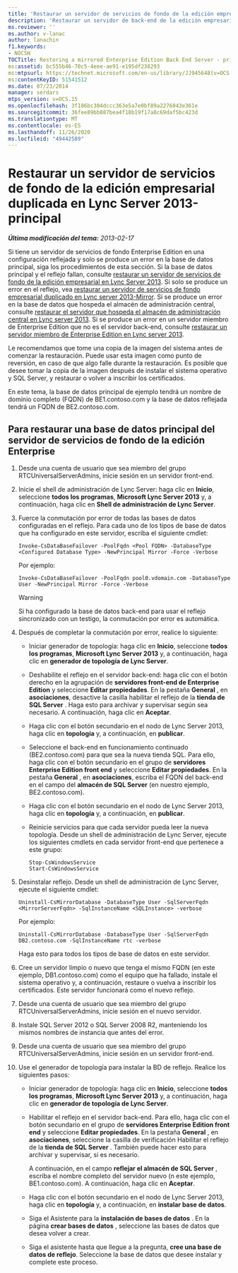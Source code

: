 ```yaml
---
title: 'Restaurar un servidor de servicios de fondo de la edición empresarial duplicada: principal'
description: 'Restaurar un servidor de back-end de la edición empresarial duplicada: principal.'
ms.reviewer: ''
ms.author: v-lanac
author: lanachin
f1.keywords:
- NOCSH
TOCTitle: Restoring a mirrored Enterprise Edition Back End Server - primary
ms:assetid: bc555b46-70c5-4eee-ae91-e195df238293
ms:mtpsurl: https://technet.microsoft.com/en-us/library/JJ945648(v=OCS.15)
ms:contentKeyID: 51541512
ms.date: 07/23/2014
manager: serdars
mtps_version: v=OCS.15
ms.openlocfilehash: 3f186bc304dccc363e5a7e0bf89a2276043e361e
ms.sourcegitcommit: 36fee89bb887bea4f18b19f17a8c69daf5bc423d
ms.translationtype: MT
ms.contentlocale: es-ES
ms.lasthandoff: 11/26/2020
ms.locfileid: "49442589"
---
```

# <a name="restoring-a-mirrored-enterprise-edition-back-end-server-in-lync-server-2013---primary"></a>Restaurar un servidor de servicios de fondo de la edición empresarial duplicada en Lync Server 2013-principal

<div data-xmlns="http://www.w3.org/1999/xhtml">

<div class="topic" data-xmlns="http://www.w3.org/1999/xhtml" data-msxsl="urn:schemas-microsoft-com:xslt" data-cs="https://msdn.microsoft.com/">

<div data-asp="https://msdn2.microsoft.com/asp">



</div>

<div id="mainSection">

<div id="mainBody">

<span> </span>

_**Última modificación del tema:** 2013-02-17_

Si tiene un servidor de servicios de fondo Enterprise Edition en una configuración reflejada y solo se produce un error en la base de datos principal, siga los procedimientos de esta sección. Si la base de datos principal y el reflejo fallan, consulte [restaurar un servidor de servicios de fondo de la edición empresarial en Lync Server 2013](lync-server-2013-restoring-an-enterprise-edition-back-end-server.md). Si solo se produce un error en el reflejo, vea [restaurar un servidor de servicios de fondo empresarial duplicado en Lync server 2013-Mirror](lync-server-2013-restoring-a-mirrored-enterprise-edition-back-end-server-mirror.md). Si se produce un error en la base de datos que hospeda el almacén de administración central, consulte [restaurar el servidor que hospeda el almacén de administración central en Lync server 2013](lync-server-2013-restoring-the-server-hosting-the-central-management-store.md). Si se produce un error en un servidor miembro de Enterprise Edition que no es el servidor back-end, consulte [restaurar un servidor miembro de Enterprise Edition en Lync server 2013](lync-server-2013-restoring-an-enterprise-edition-member-server.md).

Le recomendamos que tome una copia de la imagen del sistema antes de comenzar la restauración. Puede usar esta imagen como punto de reversión, en caso de que algo falle durante la restauración. Es posible que desee tomar la copia de la imagen después de instalar el sistema operativo y SQL Server, y restaurar o volver a inscribir los certificados.

En este tema, la base de datos principal de ejemplo tendrá un nombre de dominio completo (FQDN) de BE1.contoso.com y la base de datos reflejada tendrá un FQDN de BE2.contoso.com.

<div>

## <a name="to-restore-an-enterprise-edition-back-end-server-primary-database"></a>Para restaurar una base de datos principal del servidor de servicios de fondo de la edición Enterprise

1.  Desde una cuenta de usuario que sea miembro del grupo RTCUniversalServerAdmins, inicie sesión en un servidor front-end.

2.  Inicie el shell de administración de Lync Server: haga clic en **Inicio**, seleccione **todos los programas**, **Microsoft Lync Server 2013** y, a continuación, haga clic en **Shell de administración de Lync Server**.

3.  Fuerce la conmutación por error de todas las bases de datos configuradas en el reflejo. Para cada uno de los tipos de base de datos que ha configurado en este servidor, escriba el siguiente cmdlet:
    
        Invoke-CsDataBaseFailover -PoolFqdn <Pool FQDN> -DatabaseType <Configured Database Type> -NewPrincipal Mirror -Force -Verbose
    
    Por ejemplo:
    
        Invoke-CsDataBaseFailover -PoolFqdn pool0.vdomain.com -DatabaseType User -NewPrincipal Mirror -Force -Verbose
    
    <div>
    

    > [!WARNING]
    > Si ha configurado la base de datos back-end para usar el reflejo sincronizado con un testigo, la conmutación por error es automática.

    
    </div>

4.  Después de completar la conmutación por error, realice lo siguiente:
    
      - Iniciar generador de topología: haga clic en **Inicio**, seleccione **todos los programas**, **Microsoft Lync Server 2013** y, a continuación, haga clic en **generador de topología de Lync Server**.
    
      - Deshabilite el reflejo en el servidor back-end: haga clic con el botón derecho en la agrupación de **servidores front-end de Enterprise Edition** y seleccione **Editar propiedades**. En la pestaña **General** , en **asociaciones**, desactive la casilla habilitar el reflejo de la **tienda de SQL Server** . Haga esto para archivar y supervisar según sea necesario. A continuación, haga clic en **Aceptar**.
    
      - Haga clic con el botón secundario en el nodo de Lync Server 2013, haga clic en **topología** y, a continuación, en **publicar**.
    
      - Seleccione el back-end en funcionamiento continuado (BE2.contoso.com) para que sea la nueva tienda SQL. Para ello, haga clic con el botón secundario en el grupo de **servidores Enterprise Edition front end** y seleccione **Editar propiedades**. En la pestaña **General** , en **asociaciones**, escriba el FQDN del back-end en el campo del **almacén de SQL Server** (en nuestro ejemplo, BE2.contoso.com).
    
      - Haga clic con el botón secundario en el nodo de Lync Server 2013, haga clic en **topología** y, a continuación, en **publicar**.
    
      - Reinicie servicios para que cada servidor pueda leer la nueva topología. Desde un shell de administración de Lync Server, ejecute los siguientes cmdlets en cada servidor front-end que pertenece a este grupo:
        
            Stop-CsWindowsService
            Start-CsWindowsService

5.  Desinstalar reflejo. Desde un shell de administración de Lync Server, ejecute el siguiente cmdlet:
    
        Uninstall-CsMirrorDatabase -DatabaseType User -SqlServerFqdn <MirrorServerFqdn> -SqlInstanceName <SQLInstance> -verbose
    
    Por ejemplo:
    
        Uninstall-CsMirrorDatabase -DatabaseType User -SqlServerFqdn DB2.contoso.com -SqlInstanceName rtc -verbose
    
    Haga esto para todos los tipos de base de datos en este servidor.

6.  Cree un servidor limpio o nuevo que tenga el mismo FQDN (en este ejemplo, DB1.contoso.com) como el equipo que ha fallado, instale el sistema operativo y, a continuación, restaure o vuelva a inscribir los certificados. Este servidor funcionará como el nuevo reflejo.

7.  Desde una cuenta de usuario que sea miembro del grupo RTCUniversalServerAdmins, inicie sesión en el nuevo servidor.

8.  Instale SQL Server 2012 o SQL Server 2008 R2, manteniendo los mismos nombres de instancia que antes del error.

9.  Desde una cuenta de usuario que sea miembro del grupo RTCUniversalServerAdmins, inicie sesión en un servidor front-end.

10. Use el generador de topología para instalar la BD de reflejo. Realice los siguientes pasos:
    
      - Iniciar generador de topología: haga clic en **Inicio**, seleccione **todos los programas**, **Microsoft Lync Server 2013** y, a continuación, haga clic en **generador de topología de Lync Server**.
    
      - Habilitar el reflejo en el servidor back-end. Para ello, haga clic con el botón secundario en el grupo de **servidores Enterprise Edition front end** y seleccione **Editar propiedades**. En la pestaña **General** , en **asociaciones**, seleccione la casilla de verificación Habilitar el reflejo de la **tienda de SQL Server** . También puede hacer esto para archivar y supervisar, si es necesario.
        
        A continuación, en el campo **reflejar el almacén de SQL Server** , escriba el nombre completo del servidor nuevo (n este ejemplo, BE1.contoso.com). A continuación, haga clic en **Aceptar**.
    
      - Haga clic con el botón secundario en el nodo de Lync Server 2013, haga clic en **topología** y, a continuación, en **instalar base de datos**.
    
      - Siga el Asistente para la **instalación de bases de datos** . En la página **crear bases de datos** , seleccione las bases de datos que desea volver a crear.
    
      - Siga el asistente hasta que llegue a la pregunta, **cree una base de datos de reflejo**. Seleccione la base de datos que desee instalar y complete este proceso.

</div>

</div>

<span> </span>

</div>

</div>

</div>

